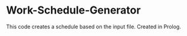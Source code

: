 # Work-Schedule-Generator

This code creates a schedule based on the input file.
Created in Prolog.
